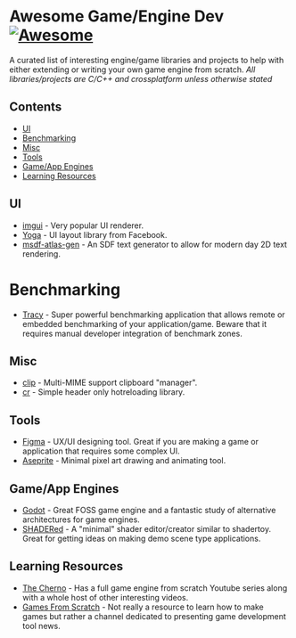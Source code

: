 # Awesome Game/Engine Dev [![Awesome](https://cdn.rawgit.com/sindresorhus/awesome/d7305f38d29fed78fa85652e3a63e154dd8e8829/media/badge.svg)]()
A curated list of interesting engine/game libraries and projects to help with either extending or writing your own game engine from scratch. *All libraries/projects are C/C++ and crossplatform unless otherwise stated*

## Contents
- [UI](#ui)
- [Benchmarking](#benchmarking)
- [Misc](#misc)
- [Tools](#tools)
- [Game/App Engines](#gameapp-engines)
- [Learning Resources](#learning-resources)

## UI
- [imgui](https://github.com/ocornut/imgui) - Very popular UI renderer.
- [Yoga](https://yogalayout.com/) - UI layout library from Facebook.
- [msdf-atlas-gen](https://github.com/Chlumsky/msdf-atlas-gen) - An SDF text generator to allow for modern day 2D text rendering.

# Benchmarking
- [Tracy](https://github.com/wolfpld/tracy) - Super powerful benchmarking application that allows remote or embedded benchmarking of your application/game. Beware that it requires manual developer integration of benchmark zones.

## Misc
- [clip](https://github.com/dacap/clip) - Multi-MIME support clipboard "manager".
- [cr](https://github.com/fungos/cr) - Simple header only hotreloading library.

## Tools
- [Figma](figma.com) - UX/UI designing tool. Great if you are making a game or application that requires some complex UI.
- [Aseprite](https://www.aseprite.org/) - Minimal pixel art drawing and animating tool.

## Game/App Engines
- [Godot](https://github.com/godotengine/godot) - Great FOSS game engine and a fantastic study of alternative architectures for game engines.
- [SHADERed](https://github.com/dfranx/SHADERed) - A "minimal" shader editor/creator similar to shadertoy. Great for getting ideas on making demo scene type applications.

## Learning Resources
- [The Cherno](https://www.youtube.com/user/TheChernoProject) - Has a full game engine from scratch Youtube series along with a whole host of other interesting videos.
- [Games From Scratch](https://www.youtube.com/c/gamefromscratch) - Not really a resource to learn how to make games but rather a channel dedicated to presenting game development tool news.
